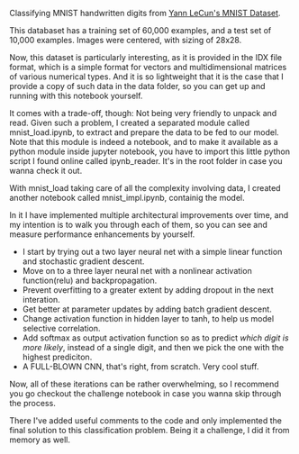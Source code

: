 Classifying MNIST handwritten digits from [Yann LeCun's MNIST Dataset](http://yann.lecun.com/exdb/mnist/).

This databaset has a training set of 60,000 examples, and a test set of 10,000 examples. Images were centered, with sizing of 28x28.

Now, this dataset is particularly interesting, as it is provided in the IDX file format, which is a simple format for vectors and multidimensional matrices 
of various numerical types. And it is so lightweight that it is the case that I provide a copy of such data in the data folder, so you can get up and running with this notebook yourself.

It comes with a trade-off, though: Not being very friendly to unpack and read. Given such a problem, I created a separated module called mnist_load.ipynb, to extract
and prepare the data to be fed to our model. Note that this module is indeed a notebook, and to make it available as a python module inside jupyter notebook,
you have to import this little python script I found online called ipynb_reader. It's in the root folder in case you wanna check it out.

With mnist_load taking care of all the complexity involving data, I created another notebook called mnist_impl.ipynb, containig the model.

In it I have implemented multiple architectural improvements over time, and my intention is to walk you through each of them,
so you can see and measure performance enhancements by yourself.

   - I start by trying out a two layer neural net with a simple linear function and stochastic gradient descent.
   - Move on to a three layer neural net with a nonlinear activation function(relu) and backpropagation. 
   - Prevent overfitting to a greater extent by adding dropout in the next interation.
   - Get better at parameter updates by adding batch gradient descent.
   - Change activation function in hidden layer to tanh, to help us model selective correlation.
   - Add softmax as output activation function so as to predict _which digit is more likely_, instead of a single digit, and then we pick the one with the highest prediciton.
   - A FULL-BLOWN CNN, that's right, from scratch. Very cool stuff.

Now, all of these iterations can be rather overwhelming, so I recommend you go checkout the challenge notebook in case you wanna skip through the process.

There I've added useful comments to the code and only implemented the final solution to this classification problem. Being it a challenge, I did it from memory as well.



